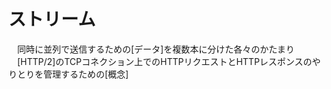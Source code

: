 # ストリーム
　同時に並列で送信するための[データ]を複数本に分けた各々のかたまり
　[HTTP/2]のTCPコネクション上でのHTTPリクエストとHTTPレスポンスのやりとりを管理するための[概念]
